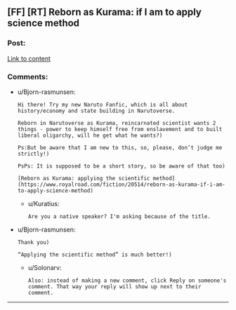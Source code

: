 ## [FF] [RT] Reborn as Kurama: if I am to apply science method

### Post:

[Link to content](https://www.royalroad.com/fiction/20514/reborn-as-kurama-if-i-am-to-apply-science-method)

### Comments:

- u/Bjorn-rasmunsen:
  ```
  Hi there! Try my new Naruto Fanfic, which is all about history/economy and state building in Narutoverse.

  Reborn in Narutoverse as Kurama, reincarnated scientist wants 2 things - power to keep himself free from enslavement and to built liberal oligarchy, will he get what he wants?)

  Ps:But be aware that I am new to this, so, please, don’t judge me strictly!)

  PsPs: It is supposed to be a short story, so be aware of that too)

  [Reborn as Kurama: applying the scientific method](https://www.royalroad.com/fiction/20514/reborn-as-kurama-if-i-am-to-apply-science-method)
  ```

  - u/Kuratius:
    ```
    Are you a native speaker? I'm asking because of the title.
    ```

- u/Bjorn-rasmunsen:
  ```
  Thank you) 

  “Applying the scientific method” is much better!)
  ```

  - u/Solonarv:
    ```
    Also: instead of making a new comment, click Reply on someone's comment. That way your reply will show up next to their comment.
    ```

---

